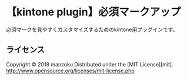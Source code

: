 【kintone plugin】必須マークアップ
======================
必須マークを見やすくカスタマイズするためのkintone用プラグインです。  
 
ライセンス
----------
Copyright &copy; 2018 manzoku
Distributed under the [MIT License][mit].  
http://www.opensource.org/licenses/mit-license.php